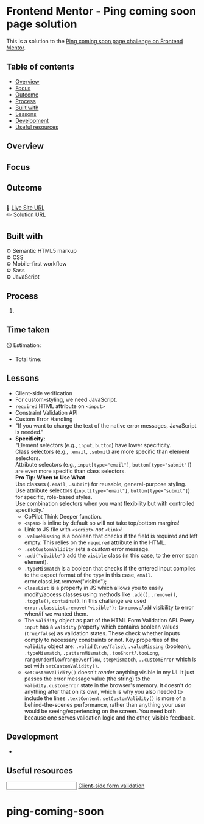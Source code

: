 # Frontend Mentor - Ping coming soon page solution

This is a solution to the [Ping coming soon page challenge on Frontend Mentor](https://www.frontendmentor.io/challenges/ping-single-column-coming-soon-page-5cadd051fec04111f7b848da).

## Table of contents

- [Overview](#overview)
- [Focus](#focus)
- [Outcome](#outcome)
- [Process](#process)
- [Built with](#built-with)
- [Lessons](#lessons)
- [Development](#development)
- [Useful resources](#useful-resources)

## Overview

## Focus

## Outcome

![]()

:jigsaw: [Live Site URL]()  
:pencil2: [Solution URL]()

## Built with

:gear: Semantic HTML5 markup  
:gear: CSS  
:gear: Mobile-first workflow  
:gear: Sass  
:gear: JavaScript

## Process

1.

## Time taken

:timer_clock: Estimation:

- Total time:

## Lessons

- Client-side verification
- For custom-styling, we need JavaScript.
- `required` HTML attribute on `<input>`
- Constraint Validation API
- Custom Error Handling
- "If you want to change the text of the native error messages, JavaScript is needed."
- **Specificity:**  
  "Element selectors (e.g., `input`, `button`) have lower specificity.  
  Class selectors (e.g., `.email`, `.submit`) are more specific than element selectors.  
  Attribute selectors (e.g., `input[type="email"]`, `button[type="submit"]`) are even more specific than class selectors.  
  **Pro Tip: When to Use What**  
  Use classes (`.email`, `.submit`) for reusable, general-purpose styling.  
  Use attribute selectors (`input[type="email"]`, `button[type="submit"]`) for specific, role-based styles.  
  Use combination selectors when you want flexibility but with controlled specificity."
  - CoPilot Think Deeper function.
  - `<span>` is inline by default so will not take top/bottom margins!
  - Link to JS file with `<script>` _not_ `<link>`!
  - `.valueMissing` is a boolean that checks if the field is required and left empty. This relies on the `required` attribute in the HTML.
  - `.setCustomValidity` sets a _custom_ error message.
  - `.add("visible")` add the `visible` class (in this case, to the error span element).
  - `.typeMismatch` is a boolean that checks if the entered input complies to the expect format of the `type` in this case, `email`.
    error.classList.remove("visible");
  - `classList` is a property in JS which allows you to easily modify/access classes using methods like `.add()`, `.remove()`, `.toggle()`, `contains()`. In this challenge we used `error.classList.remove("visible");` to `remove`/`add` visibility to error when/if we wanted them.
  - The `validity` object as part of the HTML Form Validation API. Every `input` has a `validity` property which contains boolean values (`true/false`) as validation states. These check whether inputs comply to necessary constraints or not. Key properties of the `validity` object are: `.valid` (`true/false`), `.valueMissing` (boolean), `.typeMismatch`, `.patternMismatch`, `.tooShort`/`.tooLong`, `rangeUnderflow`/`rangeOverflow`, `stepMismatch`, `..customError` which is set with `setCustomValidity()`.
  - `setCustomValidity()` doesn't _render_ anything visible in my UI. It just passes the error message value (the string) to the `validity.customError` state in the browser's memory. It doesn't do anything after that on its own, which is why you also needed to include the lines `.textContent`. `setCustomValidity()` is more of a behind-the-scenes performance, rather than anything your user would be seeing/experiencing on the screen. You need both because one serves validation logic and the other, visible feedback.

## Development

-

## Useful resources

[<input type="email">](https://developer.mozilla.org/en-US/docs/Web/HTML/Element/input/email)
[Client-side form validation](https://developer.mozilla.org/en-US/docs/Learn_web_development/Extensions/Forms/Form_validation)

# ping-coming-soon
